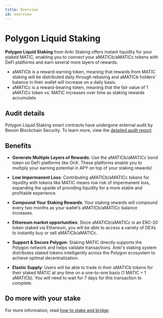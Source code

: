 ```yaml
---
title: Overview
id: overview
---
```


# Polygon Liquid Staking

**Polygon Liquid Staking** from Ankr Staking offers instant liquidity for your staked MATIC, enabling you to connect your aMATICb/aMATICc tokens with DeFi platforms and earn several more layers of rewards.

* aMATICb is a reward-earning token, meaning that rewards from MATIC staking will be distributed daily through rebasing and aMATICb holders' balance in their wallet will increase on a daily basis.
* aMATICc is a reward-bearing token, meaning that the fair value of 1 aMATICc token vs. MATIC increases over time as staking rewards accumulate. 


## Audit details
Polygon Liquid Staking smart contracts have undergone external audit by Beosin Blockchain Security. To learn more, view the [detailed audit report](https://assets.ankr.com/staking/smart_contract_security_audit_matic.pdf).

## Benefits

* **Generate Multiple Layers of Rewards**: Use the aMATICb/aMATICc bond token on DeFi platforms like OnX. These platforms enable you to multiply your earning potential in APY on top of your staking rewards!

* **Low Impermanent Loss**: Contributing aMATICb/aMATICc tokens for liquidity with tokens like MATIC means low risk of impermanent loss, expanding the upside of providing liquidity for a more stable and profitable experience.

* **Compound Your Staking Rewards**: Your staking rewards will compound every two months as your wallet’s aMATICb/aMATICc balance increases.

* **Ethereum market opportunities**: Since aMATICb/aMATICc is an ERC-20 token staked via Ethereum, you will be able to access a variety of DEXs to instantly buy or sell aMATICb/aMATICc.

* **Support & Secure Polygon**: Staking MATIC directly supports the Polygon network and helps validate transactions. Ankr’s staking system distributes staked tokens intelligently across the Polygon ecosystem to achieve optimal decentralization.

* **Elastic Supply**: Users will be able to trade in their aMATICb tokens for their staked MATIC at any time on a one-to-one basis (1 MATIC = 1 aMATICb). You will need to wait for 7 days for this transaction to complete.

## Do more with your stake

For more information, read [how to stake and bridge](https://medium.com/ankr-network/how-to-get-matic-liquid-staking-on-polygon-network-bcda9ef501a).